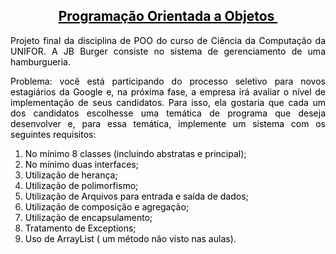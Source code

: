 <h2 style="text-align: center;"><span style="text-decoration: underline; color: #000000;"><strong>Programa&ccedil;&atilde;o Orientada a Objetos&nbsp;</strong></span></h2>
<p style="text-align: justify;"><span style="color: #000000;">Projeto final da disciplina de POO do curso de Ci&ecirc;ncia da Computa&ccedil;&atilde;o da UNIFOR. A JB Burger consiste no sistema de gerenciamento de uma hamburgueria.</span></p>
<p style="text-align: justify;"><span style="color: #000000;">Problema: voc&ecirc;&nbsp;est&aacute; participando do processo seletivo para novos estagi&aacute;rios da Google e, na pr&oacute;xima fase, a empresa ir&aacute; avaliar o n&iacute;vel de implementa&ccedil;&atilde;o de seus candidatos. Para isso, ela gostaria que cada um dos candidatos escolhesse uma tem&aacute;tica de programa que deseja desenvolver e, para essa tem&aacute;tica, im&shy;plemente um sistema com os seguintes requisitos:</span></p>
<ol>
<li><span style="color: #000000;">No m&iacute;nimo 8 classes (incluindo abstratas e principal);</span></li>
<li><span style="color: #000000;">No m&iacute;nimo duas interfaces;</span></li>
<li><span style="color: #000000;">Utiliza&ccedil;&atilde;o de heran&ccedil;a;</span></li>
<li><span style="color: #000000;">Utiliza&ccedil;&atilde;o de polimorfismo;</span></li>
<li><span style="color: #000000;">Utiliza&ccedil;&atilde;o de Arquivos para entrada e sa&iacute;da de dados;</span></li>
<li><span style="color: #000000;">Utiliza&ccedil;&atilde;o de composi&ccedil;&atilde;o e agrega&ccedil;&atilde;o;</span></li>
<li><span style="color: #000000;">Utiliza&ccedil;&atilde;o de encapsulamento;</span></li>
<li><span style="color: #000000;">Tratamento de Exceptions;</span></li>
<li><span style="color: #000000;">Uso de ArrayList ( um m&eacute;todo n&atilde;o visto nas aulas).</span></li>
</ol>
<p>&nbsp;</p>
<p>&nbsp;</p>

